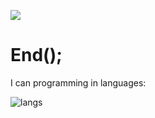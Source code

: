 ![](https://raw.githubusercontent.com/rodrigograca31/rodrigograca31/master/matrix.svg)
# End();
I can programming in languages:

<img src="https://imgur.com/AAOXuiT.png" alt="langs"/> 






